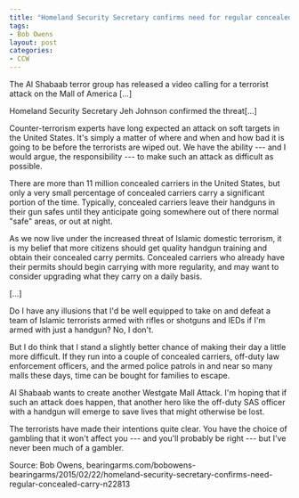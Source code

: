 ```yaml
---
title: "Homeland Security Secretary confirms need for regular concealed carry"
tags:
- Bob Owens
layout: post
categories:
- CCW
---
```


The Al Shabaab terror group has released a video calling for a terrorist attack on the Mall of America [...]

Homeland Security Secretary Jeh Johnson confirmed the threat[...]

Counter-terrorism experts have long expected an attack on soft targets in the United States. It's simply a matter of where and when and how bad it is going to be before the terrorists are wiped out. We have the ability --- and I would argue, the responsibility --- to make such an attack as difficult as possible.

There are more than 11 million concealed carriers in the United States, but only a very small percentage of concealed carriers carry a significant portion of the time. Typically, concealed carriers leave their handguns in their gun safes until they anticipate going somewhere out of there normal "safe" areas, or out at night.

As we now live under the increased threat of Islamic domestic terrorism, it is my belief that more citizens should get quality handgun training and obtain their concealed carry permits. Concealed carriers who already have their permits should begin carrying with more regularity, and may want to consider upgrading what they carry on a daily basis.

[...]

Do I have any illusions that I'd be well equipped to take on and defeat a team of Islamic terrorists armed with rifles or shotguns and IEDs if I'm armed with just a handgun? No, I don't.

But I do think that I stand a slightly better chance of making their day a little more difficult. If they run into a couple of concealed carriers, off-duty law enforcement officers, and the armed police patrols in and near so many malls these days, time can be bought for families to escape.

Al Shabaab wants to create another Westgate Mall Attack. I'm hoping that if such an attack does happen, that another hero like the off-duty SAS officer with a handgun will emerge to save lives that might otherwise be lost.

The terrorists have made their intentions quite clear. You have the choice of gambling that it won't affect you --- and you'll probably be right --- but I've never been much of a gambler.

Source: Bob Owens, bearingarms.com/bobowens-bearingarms/2015/02/22/homeland-security-secretary-confirms-need-regular-concealed-carry-n22813
